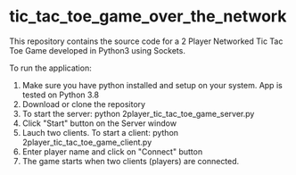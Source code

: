 # tic_tac_toe_game_over_the_network
This repository contains the source code for a 2 Player Networked Tic Tac Toe Game developed in Python3 using Sockets.

To run the application:

1. Make sure you have python installed and setup on your system. App is tested on Python 3.8
2. Download or clone the repository
3. To start the server: python 2player_tic_tac_toe_game_server.py
4. Click "Start" button on the Server window
5. Lauch two clients. To start a client: python 2player_tic_tac_toe_game_client.py
6. Enter player name and click on "Connect" button
7. The game starts when two clients (players) are connected.
